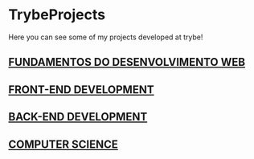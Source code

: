 # TrybeProjects

Here you can see some of my projects developed at trybe!


## [FUNDAMENTOS DO DESENVOLVIMENTO WEB](https://github.com/MariaAliceGuimaraes/TrybeProjects/tree/main/01_FUNDAMENTOS%20DO%20DESENVOLVIMENTO%20WEB)


## [FRONT-END DEVELOPMENT](https://github.com/MariaAliceGuimaraes/TrybeProjects/tree/main/02_FRONT-END%20DEVELOPMENT)


## [BACK-END DEVELOPMENT](https://github.com/MariaAliceGuimaraes/TrybeProjects/tree/main/03_BACK-END%20DEVELOPMENT)


## [COMPUTER SCIENCE](https://github.com/MariaAliceGuimaraes/TrybeProjects/tree/main/04_COMPUTER%20SCIENCE)
